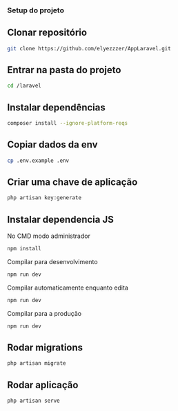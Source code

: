 ### Setup do projeto

## Clonar repositório

```bash
git clone https://github.com/elyezzzer/AppLaravel.git
```

## Entrar na pasta do projeto
```bash
cd /laravel
```

## Instalar dependências

```bash
composer install --ignore-platform-reqs
```

## Copiar dados da env

```bash
cp .env.example .env
```

## Criar uma chave de aplicação

```bash
php artisan key:generate
```

## Instalar dependencia JS
No CMD modo administrador
```bash
npm install
```
Compilar para desenvolvimento
```bash
npm run dev
```
Compilar automaticamente enquanto edita
```bash
npm run dev
```
Compilar para a produção
```bash
npm run dev
```

## Rodar migrations
```bash
php artisan migrate
```

## Rodar aplicação
```bash
php artisan serve
```